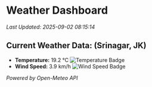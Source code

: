 
# Weather Dashboard

_Last Updated: 2025-09-02 08:15:14_

## Current Weather Data: (Srinagar, JK)
- **Temperature:** 19.2 °C ![Temperature Badge](https://img.shields.io/badge/Temperature-Low%20Temp-blue)
- **Wind Speed:** 3.9 km/h ![Wind Speed Badge](https://img.shields.io/badge/Wind%20Speed-Light%20Wind-blue)

*Powered by Open-Meteo API*
